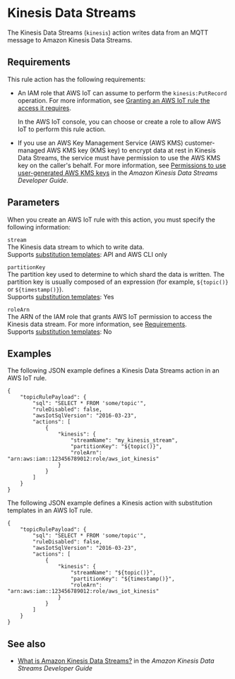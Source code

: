 # Kinesis Data Streams<a name="kinesis-rule-action"></a>

The Kinesis Data Streams \(`kinesis`\) action writes data from an MQTT message to Amazon Kinesis Data Streams\. 

## Requirements<a name="kinesis-rule-action-requirements"></a>

This rule action has the following requirements:
+ An IAM role that AWS IoT can assume to perform the `kinesis:PutRecord` operation\. For more information, see [Granting an AWS IoT rule the access it requires](iot-create-role.md)\.

  In the AWS IoT console, you can choose or create a role to allow AWS IoT to perform this rule action\.
+ If you use an AWS Key Management Service \(AWS KMS\) customer\-managed AWS KMS key \(KMS key\) to encrypt data at rest in Kinesis Data Streams, the service must have permission to use the AWS KMS key on the caller's behalf\. For more information, see [Permissions to use user\-generated AWS KMS keys](https://docs.aws.amazon.com/streams/latest/dev/permissions-user-key-KMS.html) in the *Amazon Kinesis Data Streams Developer Guide*\.

## Parameters<a name="kinesis-rule-action-parameters"></a>

When you create an AWS IoT rule with this action, you must specify the following information:

`stream`  
The Kinesis data stream to which to write data\.  
Supports [substitution templates](iot-substitution-templates.md): API and AWS CLI only

`partitionKey`  
The partition key used to determine to which shard the data is written\. The partition key is usually composed of an expression \(for example, `${topic()}` or `${timestamp()}`\)\.  
Supports [substitution templates](iot-substitution-templates.md): Yes

`roleArn`  
The ARN of the IAM role that grants AWS IoT permission to access the Kinesis data stream\. For more information, see [Requirements](#kinesis-rule-action-requirements)\.  
Supports [substitution templates](iot-substitution-templates.md): No

## Examples<a name="kinesis-rule-action-examples"></a>

The following JSON example defines a Kinesis Data Streams action in an AWS IoT rule\.

```
{
    "topicRulePayload": {
        "sql": "SELECT * FROM 'some/topic'", 
        "ruleDisabled": false, 
        "awsIotSqlVersion": "2016-03-23",
        "actions": [
            {
                "kinesis": {
                    "streamName": "my_kinesis_stream", 
                    "partitionKey": "${topic()}",
                    "roleArn": "arn:aws:iam::123456789012:role/aws_iot_kinesis"
                }
            }
        ] 
    }
}
```

The following JSON example defines a Kinesis action with substitution templates in an AWS IoT rule\.

```
{
    "topicRulePayload": {
        "sql": "SELECT * FROM 'some/topic'",
        "ruleDisabled": false,
        "awsIotSqlVersion": "2016-03-23",
        "actions": [
            {
                "kinesis": {
                    "streamName": "${topic()}",
                    "partitionKey": "${timestamp()}",
                    "roleArn": "arn:aws:iam::123456789012:role/aws_iot_kinesis"
                }
            }
        ]
    }
}
```

## See also<a name="kinesis-rule-action-see-also"></a>
+ [What is Amazon Kinesis Data Streams?](https://docs.aws.amazon.com/streams/latest/dev/) in the *Amazon Kinesis Data Streams Developer Guide*